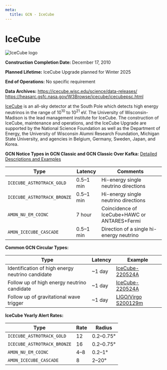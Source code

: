 ```yaml
---
meta:
  title: GCN - IceCube
---
```


# IceCube

<div className="width-card-lg float-right">
  <img 
    src="/_static/img/icecube-logo.png"
    alt="IceCube logo"
  />
</div>

**Construction Completion Date:** December 17, 2010

**Planned Lifetime:** IceCube Upgrade planned for Winter 2025

**End of Operations:** No specific requirement

**Data Archives:**
https://icecube.wisc.edu/science/data-releases/
https://heasarc.gsfc.nasa.gov/W3Browse/icecube/icecubepsc.html

[IceCube](https://icecube.wisc.edu/) is an all-sky detector at the South Pole which detects high energy neutrinos in the range of 10<sup>10</sup> to 10<sup>21</sup> eV. The University of Wisconsin-Madison is the lead management institute for IceCube. The construction of IceCube, maintenance and operations, and the IceCube Upgrade are supported by the National Science Foundation as well as the Department of Energy, the University of Wisconsin Alumni Research Foundation, Michigan State University, and agencies in Belgium, Germany, Sweden, Japan, and Korea.

**GCN Notice Types in GCN Classic and GCN Classic Over Kafka:**
[Detailed Descriptions and Examples](https://gcn.gsfc.nasa.gov/amon.html)

| Type                        | Latency   | Comments                                     |
| --------------------------- | --------- | -------------------------------------------- |
| `ICECUBE_ASTROTRACK_GOLD`   | 0.5–1 min | Hi-energy single neutrino directions         |
| `ICECUBE_ASTROTRACK_BRONZE` | 0.5–1 min | Hi-energy single neutrino directions         |
| `AMON_NU_EM_COINC`          | 7 hour    | Coincidence of IceCube+HAWC or ANTARES+Fermi |
| `AMON_ICECUBE_CASCADE`      | 0.5–1 min | Direction of a single hi-energy neutrino     |

**Common GCN Circular Types:**

| Type                                             | Latency | Example                                                          |
| ------------------------------------------------ | ------- | ---------------------------------------------------------------- |
| Identification of high energy neutrino candidate | ~1 day  | [IceCube-220524A](https://gcn.gsfc.nasa.gov/gcn3/32102.gcn3)     |
| Follow up of high energy neutrino candidate      | ~1 day  | [IceCube-220524A](https://gcn.gsfc.nasa.gov/gcn3/32114.gcn3)     |
| Follow up of gravitational wave trigger          | ~1 day  | [LIGO/Virgo S200129m](https://gcn.gsfc.nasa.gov/gcn3/26927.gcn3) |

**IceCube Yearly Alert Rates:**

| Type                        | Rate | Radius    |
| --------------------------- | ---- | --------- |
| `ICECUBE_ASTROTRACK_GOLD`   | 12   | 0.2–0.75° |
| `ICECUBE_ASTROTRACK_BRONZE` | 16   | 0.2–0.75° |
| `AMON_NU_EM_COINC`          | 4–8  | 0.2–1°    |
| `AMON_ICECUBE_CASCADE`      | 8    | 2–20°     |
